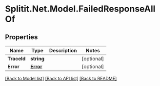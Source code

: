 
# Splitit.Net.Model.FailedResponseAllOf

## Properties

Name | Type | Description | Notes
------------ | ------------- | ------------- | -------------
**TraceId** | **string** |  | [optional] 
**Error** | [**Error**](Error.md) |  | [optional] 

[[Back to Model list]](../README.md#documentation-for-models)
[[Back to API list]](../README.md#documentation-for-api-endpoints)
[[Back to README]](../README.md)

